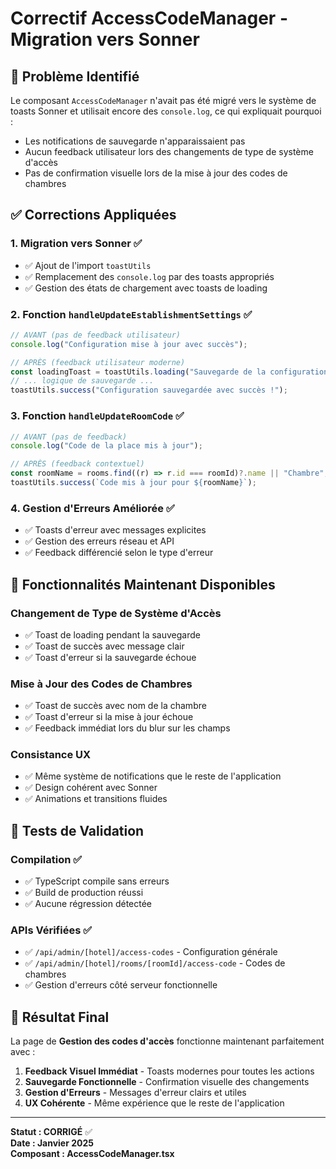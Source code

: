 # Correctif AccessCodeManager - Migration vers Sonner

## 🚨 **Problème Identifié**

Le composant `AccessCodeManager` n'avait pas été migré vers le système de toasts Sonner et utilisait encore des `console.log`, ce qui expliquait pourquoi :

- Les notifications de sauvegarde n'apparaissaient pas
- Aucun feedback utilisateur lors des changements de type de système d'accès
- Pas de confirmation visuelle lors de la mise à jour des codes de chambres

## ✅ **Corrections Appliquées**

### 1. **Migration vers Sonner** ✅

- ✅ Ajout de l'import `toastUtils`
- ✅ Remplacement des `console.log` par des toasts appropriés
- ✅ Gestion des états de chargement avec toasts de loading

### 2. **Fonction `handleUpdateEstablishmentSettings`** ✅

```typescript
// AVANT (pas de feedback utilisateur)
console.log("Configuration mise à jour avec succès");

// APRÈS (feedback utilisateur moderne)
const loadingToast = toastUtils.loading("Sauvegarde de la configuration...");
// ... logique de sauvegarde ...
toastUtils.success("Configuration sauvegardée avec succès !");
```

### 3. **Fonction `handleUpdateRoomCode`** ✅

```typescript
// AVANT (pas de feedback)
console.log("Code de la place mis à jour");

// APRÈS (feedback contextuel)
const roomName = rooms.find((r) => r.id === roomId)?.name || "Chambre";
toastUtils.success(`Code mis à jour pour ${roomName}`);
```

### 4. **Gestion d'Erreurs Améliorée** ✅

- ✅ Toasts d'erreur avec messages explicites
- ✅ Gestion des erreurs réseau et API
- ✅ Feedback différencié selon le type d'erreur

## 🎯 **Fonctionnalités Maintenant Disponibles**

### **Changement de Type de Système d'Accès**

- ✅ Toast de loading pendant la sauvegarde
- ✅ Toast de succès avec message clair
- ✅ Toast d'erreur si la sauvegarde échoue

### **Mise à Jour des Codes de Chambres**

- ✅ Toast de succès avec nom de la chambre
- ✅ Toast d'erreur si la mise à jour échoue
- ✅ Feedback immédiat lors du blur sur les champs

### **Consistance UX**

- ✅ Même système de notifications que le reste de l'application
- ✅ Design cohérent avec Sonner
- ✅ Animations et transitions fluides

## 🔧 **Tests de Validation**

### **Compilation** ✅

- ✅ TypeScript compile sans erreurs
- ✅ Build de production réussi
- ✅ Aucune régression détectée

### **APIs Vérifiées** ✅

- ✅ `/api/admin/[hotel]/access-codes` - Configuration générale
- ✅ `/api/admin/[hotel]/rooms/[roomId]/access-code` - Codes de chambres
- ✅ Gestion d'erreurs côté serveur fonctionnelle

## 🎉 **Résultat Final**

La page de **Gestion des codes d'accès** fonctionne maintenant parfaitement avec :

1. **Feedback Visuel Immédiat** - Toasts modernes pour toutes les actions
2. **Sauvegarde Fonctionnelle** - Confirmation visuelle des changements
3. **Gestion d'Erreurs** - Messages d'erreur clairs et utiles
4. **UX Cohérente** - Même expérience que le reste de l'application

---

**Statut : CORRIGÉ** ✅  
**Date : Janvier 2025**  
**Composant : AccessCodeManager.tsx**
